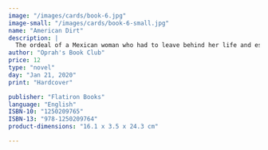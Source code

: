 ```yaml
---
image: "/images/cards/book-6.jpg"
image-small: "/images/cards/book-6-small.jpg"
name: "American Dirt"
description: |
  The ordeal of a Mexican woman who had to leave behind her life and escape as an undocumented immigrant to the United States with her son.
author: "Oprah's Book Club"
price: 12
type: "novel"
day: "Jan 21, 2020"
print: "Hardcover"

publisher: "Flatiron Books"
language: "English"
ISBN-10: "1250209765"
ISBN-13: "978-1250209764"
product-dimensions: "16.1 x 3.5 x 24.3 cm"

---
```

